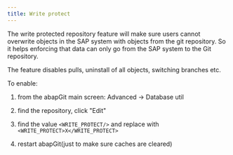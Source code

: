 ```yaml
---
title: Write protect
---
```


The write protected repository feature will make sure users cannot overwrite objects in the SAP system with objects from the git repository. So it helps enforcing that data can only go from the SAP system to the Git repository.

The feature disables pulls, uninstall of all objects, switching branches etc.

To enable:

1. from the abapGit main screen: Advanced -> Database util

2. find the repository, click "Edit"

3. find the value `<WRITE_PROTECT/>` and replace with `<WRITE_PROTECT>X</WRITE_PROTECT>`

4. restart abapGit(just to make sure caches are cleared)